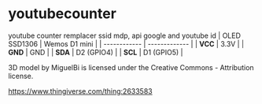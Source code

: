 # youtubecounter
youtube counter 
remplacer ssid mdp,
api google and youtube id
| OLED SSD1306 | Wemos D1 mini |
| ------------ | ------------- |
| **VCC**      | 3.3V          |
| **GND**      | GND           |
| **SDA**      | D2 (GPIO4)    |
| **SCL**      | D1 (GPIO5)    |


3D model
by MiguelBi is licensed under the Creative Commons - Attribution license.


https://www.thingiverse.com/thing:2633583
